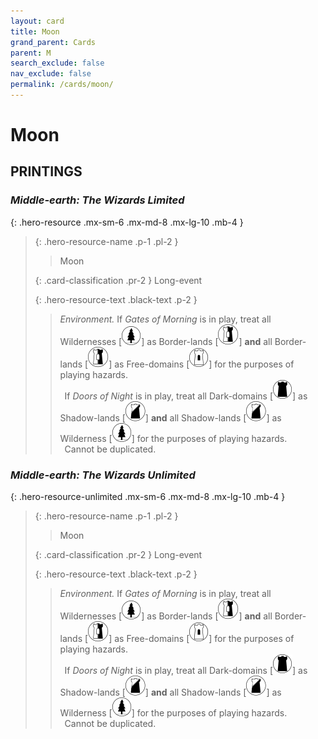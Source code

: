 ```yaml
---
layout: card
title: Moon
grand_parent: Cards
parent: M
search_exclude: false
nav_exclude: false
permalink: /cards/moon/
---
```


# Moon


## PRINTINGS


### _Middle-earth: The Wizards Limited_

{: .hero-resource .mx-sm-6 .mx-md-8 .mx-lg-10 .mb-4 }
> {: .hero-resource-name .p-1 .pl-2 }
> > <div class="card-mp"></div>
> > <div class="card-name">Moon</div>
>
> {: .card-classification .pr-2 }
> Long-event
>
> {: .hero-resource-text .black-text .p-2 }
> > _Environment._ If _Gates of Morning_ is in play, treat all Wildernesses <nobr>[<img src="/assets/images/wilderness.svg">]</nobr> as Border-lands <nobr>[<img src="/assets/images/border-land.svg">]</nobr> **and** all Border-lands <nobr>[<img src="/assets/images/border-land.svg">]</nobr> as Free-domains <nobr>[<img src="/assets/images/free-domain.svg">]</nobr> for the purposes of playing hazards. <br>&ensp;If _Doors of Night_ is in play, treat all Dark-domains <nobr>[<img src="/assets/images/dark-domain.svg">]</nobr> as Shadow-lands <nobr>[<img src="/assets/images/shadow-land.svg">]</nobr> **and** all Shadow-lands <nobr>[<img src="/assets/images/shadow-land.svg">]</nobr> as Wilderness <nobr>[<img src="/assets/images/wilderness.svg">]</nobr> for the purposes of playing hazards. <br>&ensp;Cannot be duplicated. 
> 

### _Middle-earth: The Wizards Unlimited_

{: .hero-resource-unlimited .mx-sm-6 .mx-md-8 .mx-lg-10 .mb-4 }
> {: .hero-resource-name .p-1 .pl-2 }
> > <div class="card-mp"></div>
> > <div class="card-name">Moon</div>
>
> {: .card-classification .pr-2 }
> Long-event
>
> {: .hero-resource-text .black-text .p-2 }
> > _Environment._ If _Gates of Morning_ is in play, treat all Wildernesses <nobr>[<img src="/assets/images/wilderness.svg">]</nobr> as Border-lands <nobr>[<img src="/assets/images/border-land.svg">]</nobr> **and** all Border-lands <nobr>[<img src="/assets/images/border-land.svg">]</nobr> as Free-domains <nobr>[<img src="/assets/images/free-domain.svg">]</nobr> for the purposes of playing hazards. <br>&ensp;If _Doors of Night_ is in play, treat all Dark-domains <nobr>[<img src="/assets/images/dark-domain.svg">]</nobr> as Shadow-lands <nobr>[<img src="/assets/images/shadow-land.svg">]</nobr> **and** all Shadow-lands <nobr>[<img src="/assets/images/shadow-land.svg">]</nobr> as Wilderness <nobr>[<img src="/assets/images/wilderness.svg">]</nobr> for the purposes of playing hazards. <br>&ensp;Cannot be duplicated. 
> 

